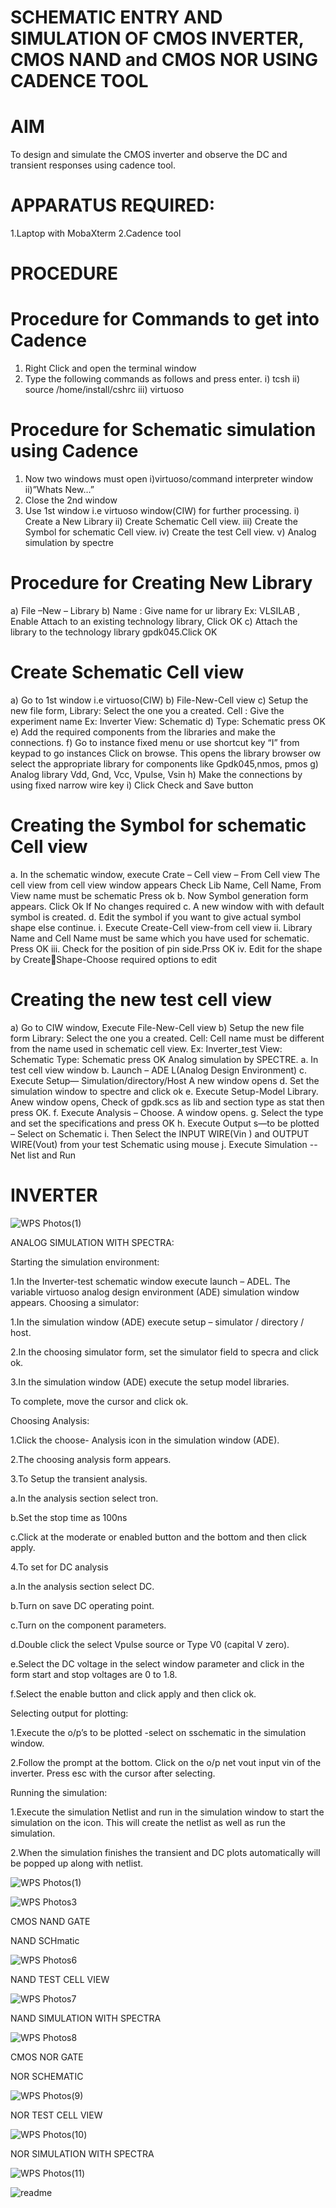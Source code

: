 # SCHEMATIC ENTRY AND SIMULATION OF CMOS INVERTER, CMOS NAND and CMOS NOR USING CADENCE TOOL                                                                                      

# AIM
To design and simulate the CMOS inverter and observe the DC and transient responses using cadence tool.

# APPARATUS REQUIRED:
 1.Laptop with MobaXterm
 2.Cadence tool

# PROCEDURE
# Procedure for Commands to get into Cadence
1. Right Click and open the terminal window
2. Type the following commands as follows and press enter. i) tcsh ii) source /home/install/cshrc iii)
virtuoso

# Procedure for Schematic simulation using Cadence
1. Now two windows must open i)virtuoso/command interpreter window ii)”Whats New…”
2. Close the 2nd window
3. Use 1st window i.e virtuoso window(CIW) for further processing. i) Create a New Library ii) Create
Schematic Cell view. iii) Create the Symbol for schematic Cell view. iv) Create the test Cell view. v)
Analog simulation by spectre

# Procedure for Creating New Library
a) File –New – Library b) Name : Give name for ur library Ex: VLSILAB , Enable Attach to an existing
technology library, Click OK c) Attach the library to the technology library gpdk045.Click OK

# Create Schematic Cell view
a) Go to 1st window i.e virtuoso(CIW) b) File-New-Cell view c) Setup the new file form, Library: Select
the one you a created. Cell : Give the experiment name Ex: Inverter View: Schematic d) Type: Schematic
press OK e) Add the required components from the libraries and make the connections. f) Go to
instance fixed menu or use shortcut key “I” from keypad to go instances Click on browse. This opens
the library browser ow select the appropriate library for components like Gpdk045,nmos, pmos g) Analog library Vdd, Gnd, Vcc, Vpulse, Vsin h) Make the connections by using fixed narrow wire key i)
Click Check and Save button

# Creating the Symbol for schematic Cell view
a. In the schematic window, execute Crate – Cell view – From Cell view The cell view from cell view
window appears Check Lib Name, Cell Name, From View name must be schematic Press ok b. Now
Symbol generation form appears. Click Ok If No changes required c. A new window with with default
symbol is created. d. Edit the symbol if you want to give actual symbol shape else continue. i. Execute
Create-Cell view-from cell view ii. Library Name and Cell Name must be same which you have used for
schematic. Press OK iii. Check for the position of pin side.Prss OK iv. Edit for the shape by CreateShape-Choose required options to edit

# Creating the new test cell view
a) Go to CIW window, Execute File-New-Cell view b) Setup the new file form Library: Select the one
you a created. Cell: Cell name must be different from the name used in schematic cell view. Ex:
Inverter_test View: Schematic Type: Schematic press OK Analog simulation by SPECTRE. a. In test cell
view window b. Launch – ADE L(Analog Design Environment) c. Execute Setup—
Simulation/directory/Host A new window opens d. Set the simulation window to spectre and click ok e.
Execute Setup-Model Library. Anew window opens, Check of gpdk.scs as lib and section type as stat
then press OK. f. Execute Analysis – Choose. A window opens. g. Select the type and set the
specifications and press OK h. Execute Output s—to be plotted – Select on Schematic i. Then Select the
INPUT WIRE(Vin ) and OUTPUT WIRE(Vout) from your test Schematic using mouse j. Execute
Simulation -- Net list and Run

# INVERTER


![WPS Photos(1)](https://github.com/CalebSamraj14/VLSI-LAB-EXP-6/assets/163808923/c2d18432-64a1-4b50-98e0-09d75461f33e)


ANALOG SIMULATION WITH SPECTRA:

Starting the simulation environment:

1.In the Inverter-test schematic window execute launch – ADEL. The variable virtuoso analog design environment (ADE) simulation window appears.
Choosing a simulator:

1.In the simulation window (ADE) execute setup – simulator / directory / host.

2.In the choosing simulator form, set the simulator field to specra and click ok.

3.In the simulation window (ADE) execute the setup model libraries.

To complete, move the cursor and click ok.

Choosing Analysis:

1.Click the choose- Analysis icon in the simulation window (ADE).

2.The choosing analysis form appears.

3.To Setup the transient analysis.

a.In the analysis section select tron.

b.Set the stop time as 100ns

c.Click at the moderate or enabled button and the bottom and then click apply.

4.To set for DC analysis

a.In the analysis section select DC.

b.Turn on save DC operating point.

c.Turn on the component parameters.

d.Double click the select Vpulse source or Type V0 (capital V zero).

e.Select the DC voltage in the select window parameter and click in the form start and stop voltages are 0 to 1.8.

f.Select the enable button and click apply and then click ok.

Selecting output for plotting:

1.Execute the o/p’s to be plotted  -select on sschematic in the simulation window.

2.Follow the prompt at the bottom. Click on the o/p net vout input vin of the inverter. Press esc with the cursor after selecting.

Running the simulation:

1.Execute the simulation Netlist and run in the simulation window to start the simulation on the icon. This will create the netlist as well as run the simulation.

2.When the simulation finishes the transient and DC plots automatically will be popped up along with netlist.



![WPS Photos(1)](https://github.com/CalebSamraj14/VLSI-LAB-EXP-6/assets/163808923/d2b0da9d-e05e-4387-8ebd-5e599458b297)


![WPS Photos3](https://github.com/CalebSamraj14/VLSI-LAB-EXP-6/assets/163808923/94933613-5e83-4c98-85c7-3c61a462ad73)



CMOS NAND GATE

NAND SCHmatic

![WPS Photos6](https://github.com/CalebSamraj14/VLSI-LAB-EXP-6/assets/163808923/36c161a0-eb38-49b6-901b-6971e3616a1a)


NAND TEST CELL VIEW

![WPS Photos7](https://github.com/CalebSamraj14/VLSI-LAB-EXP-6/assets/163808923/f46287ff-b86f-4b19-a593-9f85c4709baf)


NAND SIMULATION WITH SPECTRA


![WPS Photos8](https://github.com/CalebSamraj14/VLSI-LAB-EXP-6/assets/163808923/45dfa853-6889-4368-b2cf-5374378a6140)







CMOS NOR GATE

NOR SCHEMATIC

![WPS Photos(9)](https://github.com/CalebSamraj14/VLSI-LAB-EXP-6/assets/163808923/2169a189-aeb8-43e2-9c03-4cb13912a342)






NOR TEST CELL VIEW

![WPS Photos(10)](https://github.com/CalebSamraj14/VLSI-LAB-EXP-6/assets/163808923/ab9d82cf-6b2b-47b8-af58-f46a9e71f6d3)


NOR SIMULATION WITH SPECTRA

![WPS Photos(11)](https://github.com/CalebSamraj14/VLSI-LAB-EXP-6/assets/163808923/ca0d0123-8544-4693-9377-1702e4058300)

![readme](https://github.com/CalebSamraj14/VLSI-LAB-EXP-6/assets/163808923/102887c7-1ddf-4ebc-9337-537f57af75ff)

